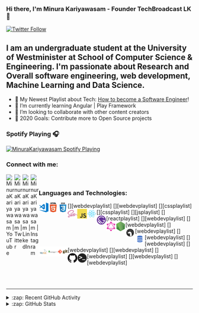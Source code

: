 ### Hi there, I'm Minura Kariyawasam - Founder TechBroadcast LK  👋

[![Twitter Follow](https://img.shields.io/twitter/follow/MinuraKariyawasam?color=1DA1F2&logo=twitter&style=for-the-badge)](https://twitter.com/MinuKariyawasam)

## I am an undergraduate student at the University of Westminister at School of Computer Science & Engineering. I'm passionate about Research and Overall software engineering, web development, Machine Learning and Data Science.

- 🔭 My Newest Playlist about Tech: [How to become a Software Engineer][course]!
- 🌱 I’m currently learning Angular | Play Framework
- 👯 I’m looking to collaborate with other content creators
- 🥅 2020 Goals: Contribute more to Open Source projects

### Spotify Playing 🎧

[<img src="https://now-playing-MinuraKariyawasam.vercel.app/api/spotify-playing" alt="MinuraKariyawasam Spotify Playing" width="350" />](https://open.spotify.com/user/swyqyimdc12jajde4vpwd2x1b)

### Connect with me:

[<img align="left" alt="MinuraKariyawasam | YouTube" width="22px" src="https://cdn.jsdelivr.net/npm/simple-icons@v3/icons/youtube.svg" />][youtube]
[<img align="left" alt="MinuraKariyawasam | Twitter" width="22px" src="https://cdn.jsdelivr.net/npm/simple-icons@v3/icons/twitter.svg" />][twitter]
[<img align="left" alt="MinuraKariyawasam | LinkedIn" width="22px" src="https://cdn.jsdelivr.net/npm/simple-icons@v3/icons/linkedin.svg" />][linkedin]
[<img align="left" alt="MinuraKariyawasam | Instagram" width="22px" src="https://cdn.jsdelivr.net/npm/simple-icons@v3/icons/instagram.svg" />][instagram]

<br />

### Languages and Technologies:

[<img align="left" alt="Visual Studio Code" width="26px" src="https://raw.githubusercontent.com/github/explore/80688e429a7d4ef2fca1e82350fe8e3517d3494d/topics/visual-studio-code/visual-studio-code.png" />][webdevplaylist]
[<img align="left" alt="HTML5" width="26px" src="https://raw.githubusercontent.com/github/explore/80688e429a7d4ef2fca1e82350fe8e3517d3494d/topics/html/html.png" />][webdevplaylist]
[<img align="left" alt="CSS3" width="26px" src="https://raw.githubusercontent.com/github/explore/80688e429a7d4ef2fca1e82350fe8e3517d3494d/topics/css/css.png" />][cssplaylist]
[<img align="left" alt="Sass" width="26px" src="https://raw.githubusercontent.com/github/explore/80688e429a7d4ef2fca1e82350fe8e3517d3494d/topics/sass/sass.png" />][cssplaylist]
[<img align="left" alt="JavaScript" width="26px" src="https://raw.githubusercontent.com/github/explore/80688e429a7d4ef2fca1e82350fe8e3517d3494d/topics/javascript/javascript.png" />][jsplaylist]
[<img align="left" alt="React" width="26px" src="https://raw.githubusercontent.com/github/explore/80688e429a7d4ef2fca1e82350fe8e3517d3494d/topics/react/react.png" />][reactplaylist]
[<img align="left" alt="Gatsby" width="26px" src="https://raw.githubusercontent.com/github/explore/e94815998e4e0713912fed477a1f346ec04c3da2/topics/gatsby/gatsby.png" />][webdevplaylist]
[<img align="left" alt="GraphQL" width="26px" src="https://raw.githubusercontent.com/github/explore/80688e429a7d4ef2fca1e82350fe8e3517d3494d/topics/graphql/graphql.png" />][webdevplaylist]
[<img align="left" alt="Node.js" width="26px" src="https://raw.githubusercontent.com/github/explore/80688e429a7d4ef2fca1e82350fe8e3517d3494d/topics/nodejs/nodejs.png" />][webdevplaylist]
[<img align="left" alt="Deno" width="26px" src="https://raw.githubusercontent.com/github/explore/361e2821e2dea67711cde99c9c40ed357061cf27/topics/deno/deno.png" />][webdevplaylist]
[<img align="left" alt="SQL" width="26px" src="https://raw.githubusercontent.com/github/explore/80688e429a7d4ef2fca1e82350fe8e3517d3494d/topics/sql/sql.png" />][webdevplaylist]
[<img align="left" alt="MySQL" width="26px" src="https://raw.githubusercontent.com/github/explore/80688e429a7d4ef2fca1e82350fe8e3517d3494d/topics/mysql/mysql.png" />][webdevplaylist]
[<img align="left" alt="MongoDB" width="26px" src="https://raw.githubusercontent.com/github/explore/80688e429a7d4ef2fca1e82350fe8e3517d3494d/topics/mongodb/mongodb.png" />][webdevplaylist]
[<img align="left" alt="Git" width="26px" src="https://raw.githubusercontent.com/github/explore/80688e429a7d4ef2fca1e82350fe8e3517d3494d/topics/git/git.png" />][webdevplaylist]
[<img align="left" alt="GitHub" width="26px" src="https://raw.githubusercontent.com/github/explore/78df643247d429f6cc873026c0622819ad797942/topics/github/github.png" />][webdevplaylist]
[<img align="left" alt="Terminal" width="26px" src="https://raw.githubusercontent.com/github/explore/80688e429a7d4ef2fca1e82350fe8e3517d3494d/topics/terminal/terminal.png" />][webdevplaylist]

<br />
<br />

---
<details>
  <summary>:zap: Recent GitHub Activity</summary>
  
<!--START_SECTION:activity-->
1. ❌ Closed PR [#14](https://github.com/MinuraKariyawasam/MinuraKariyawasam/pull/14) in [MinuraKariyawasam/MinuraKariyawasam](https://github.com/MinuraKariyawasam/MinuraKariyawasam)
2. 🗣 Commented on [#14](https://github.com/MinuraKariyawasam/MinuraKariyawasam/issues/14) in [MinuraKariyawasam/MinuraKariyawasam](https://github.com/MinuraKariyawasam/MinuraKariyawasam)
3. ❌ Closed PR [#7](https://github.com/MinuraKariyawasam/MinuraKariyawasam/pull/7) in [MinuraKariyawasam/MinuraKariyawasam](https://github.com/MinuraKariyawasam/MinuraKariyawasam)
4. 🎉 Merged PR [#6](https://github.com/MinuraKariyawasam/MinuraKariyawasam/pull/6) in [MinuraKariyawasam/MinuraKariyawasam](https://github.com/MinuraKariyawasam/MinuraKariyawasam)
<!--END_SECTION:activity-->

</details>

<details>
  <summary>:zap: GitHub Stats</summary>

  <img align="left" alt="MinuraKariyawasam's GitHub Stats" src="https://github-readme-stats.MinuraKariyawasam.vercel.app/api?username=MinuraKariyawasam&show_icons=true&hide_border=true" />

</details>

[course]: https://www.youtube.com/playlistlist=PLOQDoNwLXrmfcSEqvlvJb7AUWy3bx7w49
[twitter]: https://twitter.com/MinuKariyawasam
[youtube]: https://youtube.com/TechBroadcastLK
[instagram]: https://instagram.com/minurakariyawasam
[linkedin]: https://www.linkedin.com/in/minurakariyawasam/
